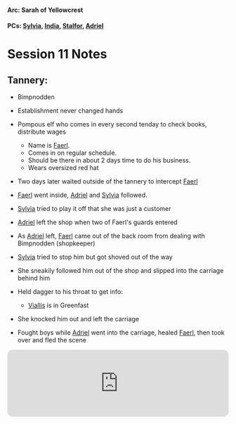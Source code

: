 #### Arc: Sarah of Yellowcrest
#### PCs: [Sylvia](PCs/Past/Sylvia.md), [India](PCs/Current/India.md), [Stalfor](PCs/Current/Stalfor.md), [Adriel](PCs/Past/Adriel.md)

# Session 11 Notes

## Tannery:
- Bimpnodden
- Establishment never changed hands
- Pompous elf who comes in every second tenday to check books, distribute wages
	- Name is [Faerl](NPCs/Deceased/Faerl.md).
	- Comes in on regular schedule.
	- Should be there in about 2 days time to do his business.
	- Wears oversized red hat

- Two days later waited outside of the tannery to intercept [Faerl](NPCs/Deceased/Faerl.md)
- [Faerl](NPCs/Deceased/Faerl.md) went inside, [Adriel](PCs/Past/Adriel.md) and [Sylvia](PCs/Past/Sylvia.md) followed.
- [Sylvia](PCs/Past/Sylvia.md) tried to play it off that she was just a customer
- [Adriel](PCs/Past/Adriel.md) left the shop when two of Faerl's guards entered
- As [Adriel](PCs/Past/Adriel.md) left, [Faerl](NPCs/Deceased/Faerl.md) came out of the back room from dealing with Bimpnodden (shopkeeper)
- [Sylvia](PCs/Past/Sylvia.md) tried to stop him but got shoved out of the way
- She sneakily followed him out of the shop and slipped into the carriage behind him
- Held dagger to his throat to get info:
	- [Viallis](NPCs/Deceased/Viallis.md) is in Greenfast
- She knocked him out and left the carriage
- Fought boys while [Adriel](PCs/Past/Adriel.md) went into the carriage, healed [Faerl](NPCs/Deceased/Faerl.md), then took over and fled the scene

<iframe style="border-radius:12px" src="https://open.spotify.com/embed/track/5iJfzXKvQXlYOBtEQhEmpA?utm_source=generator" width="100%" height="152" frameBorder="0" allowfullscreen="" allow="autoplay; clipboard-write; encrypted-media; fullscreen; picture-in-picture" loading="lazy"></iframe>